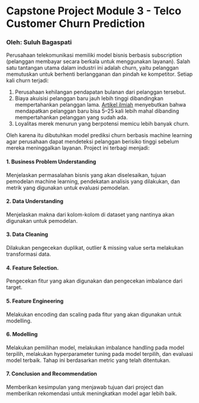 # Capstone Project Module 3 - Telco Customer Churn Prediction
### Oleh: Suluh Bagaspati
Perusahaan telekomunikasi memiliki model bisnis berbasis subscription (pelanggan membayar secara berkala untuk menggunakan layanan). Salah satu tantangan utama dalam industri ini adalah churn, yaitu pelanggan memutuskan untuk berhenti berlangganan dan pindah ke kompetitor. Setiap kali churn terjadi:
1. Perusahaan kehilangan pendapatan bulanan dari pelanggan tersebut.
2. Biaya akuisisi pelanggan baru jauh lebih tinggi dibandingkan mempertahankan pelanggan lama. [Artikel ilmiah](https://pmc.ncbi.nlm.nih.gov/articles/PMC10239051/?utm_source=chatgpt.com) menyebutkan bahwa mendapatkan pelanggan baru bisa 5–25 kali lebih mahal dibanding mempertahankan pelanggan yang sudah ada.
3. Loyalitas merek menurun yang berpotensi memicu lebih banyak churn.

Oleh karena itu dibutuhkan model prediksi churn berbasis machine learning agar perusahaan dapat mendeteksi pelanggan berisiko tinggi sebelum mereka meninggalkan layanan. Project ini terbagi menjadi:
#### 1. Business Problem Understanding
Menjelaskan permasalahan bisnis yang akan diselesaikan, tujuan pemodelan machine learning, pendekatan analisis yang dilakukan, dan metrik yang digunakan untuk evaluasi pemodelan.
#### 2. Data Understanding
Menjelaskan makna dari kolom-kolom di dataset yang nantinya akan digunakan untuk pemodelan.
#### 3. Data Cleaning
Dilakukan pengecekan duplikat, outlier & missing value serta melakukan transformasi data.
#### 4. Feature Selection.
Pengecekan fitur yang akan digunakan dan pengecekan imbalance dari target.
#### 5. Feature Engineering
Melakukan encoding dan scaling pada fitur yang akan digunakan untuk modelling.
#### 6. Modelling
Melakukan pemilihan model, melakukan imbalance handling pada model terpilih, melakukan hyperparameter tuning pada model terpilih, dan evaluasi model terbaik. Tahap ini berdasarkan metric yang telah ditentukan.
#### 7. Conclusion and Recommendation
Memberikan kesimpulan yang menjawab tujuan dari project dan memberikan rekomendasi untuk meningkatkan model agar lebih baik.
